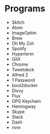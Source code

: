 # Programs

- Skitch
- Atom
- ImageOptim
- Brew
- Oh My Zsh
- Spotify
- Hyperterm
- GitX
- Chrome
- Tweetdeck
- Alfred 2
- 1 Password
- boot2docker
- Divvy
- Flux
- GPG Keychain
- Hemingway
- Skype
- Slack
- Dash
- nvm
